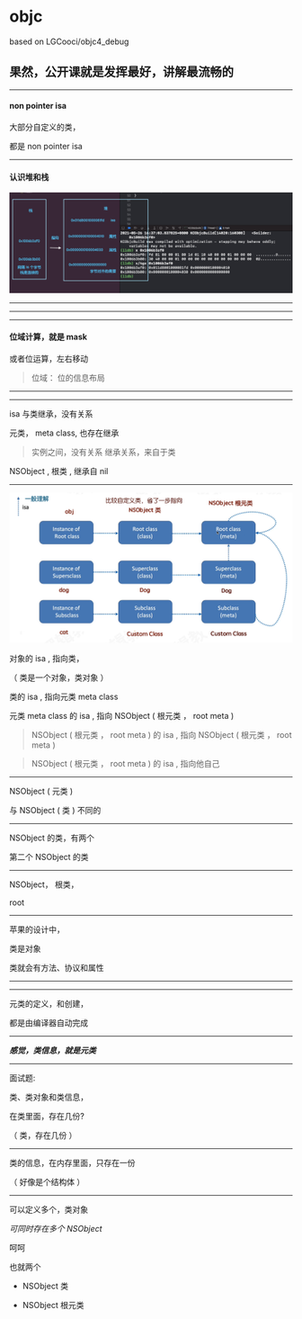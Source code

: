 # objc
based on     LGCooci/objc4_debug






## 果然，公开课就是发挥最好，讲解最流畅的




<hr>


#### non pointer isa


大部分自定义的类，

都是 non pointer isa


<hr>



#### 认识堆和栈 

![heap](https://github.com/AgesX/objc/blob/main/imgs/002_1.png?raw=true)




<hr>


<hr>


<hr>





#### 位域计算，就是 mask



或者位运算，左右移动







> 位域： 位的信息布局



<hr>




<hr>


isa 与类继承，没有关系


元类， meta class, 也存在继承



> 实例之间，没有关系
> 继承关系，来自于类



NSObject  ,  根类 ,  继承自  nil


<hr>


![isa 指向图](https://github.com/AgesX/objc/blob/main/isa.png?raw=true)

对象的 isa , 指向类，




（ 类是一个对象，类对象     ）



类的 isa , 指向元类 meta class



元类 meta class 的  isa , 指向 NSObject ( 根元类 ， root meta )


>  NSObject ( 根元类 ， root meta ) 的  isa , 指向 NSObject ( 根元类 ， root meta )



>  NSObject ( 根元类 ， root meta ) 的  isa , 指向他自己





<hr>

NSObject ( 元类 )

与 NSObject ( 类 ) 不同的 


<hr>


NSObject  的类，有两个



第二个  NSObject  的类



<hr>


NSObject， 根类，

root


<hr>



苹果的设计中，


类是对象

类就会有方法、协议和属性









<hr>


<hr>



元类的定义，和创建，

都是由编译器自动完成






<hr>



***感觉，类信息，就是元类***

<hr>




面试题:


类、类对象和类信息，


在类里面，存在几份?



（ 类，存在几份  ）


<hr>

类的信息，在内存里面，只存在一份

（  好像是个结构体  ）

<hr>



可以定义多个，类对象




*可同时存在多个 NSObject*

呵呵

也就两个



* NSObject 类

* NSObject 根元类

